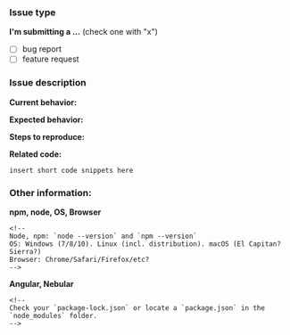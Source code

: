 <!--
We will close this issue if you don't provide the needed information.

Please remember, the github issues is __NOT__ for support requests and general questions. It is for bugs and feature requests only.
Please read https://github.com/akveo/nebular/blob/master/CONTRIBUTING.md and search
existing issues (both open and closed) prior to opening any new issue and ensure you follow the instructions therein.
-->

### Issue type

**I'm submitting a ...** (check one with "x")

- [ ] bug report
- [ ] feature request

### Issue description

**Current behavior:**

<!-- Describe how the bug manifests. -->

**Expected behavior:**

<!-- Describe what the behavior would be without the bug. -->

**Steps to reproduce:**

<!--  Please explain the steps required to duplicate the issue, especially if you are able to provide a sample application. -->

**Related code:**

<!--
If you are able to illustrate the bug or feature request with an example, please provide a sample application via one of the following means:

A sample application via GitHub

StackBlitz [StackBlitz Seed Project](https://stackblitz.com/github/akveo/nebular-seed)


-->

```
insert short code snippets here
```

### Other information:

**npm, node, OS, Browser**

```
<!--
Node, npm: `node --version` and `npm --version`
OS: Windows (7/8/10). Linux (incl. distribution). macOS (El Capitan? Sierra?)
Browser: Chrome/Safari/Firefox/etc?
-->
```

**Angular, Nebular**

```
<!--
Check your `package-lock.json` or locate a `package.json` in the `node_modules` folder.
-->
```
